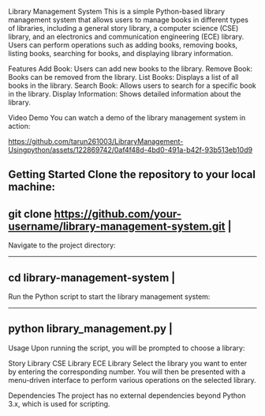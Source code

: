Library Management System
This is a simple Python-based library management system that allows users to manage books in different types of libraries, including a general story library, a computer science (CSE) library, and an electronics and communication engineering (ECE) library. Users can perform operations such as adding books, removing books, listing books, searching for books, and displaying library information.

Features
Add Book: Users can add new books to the library.
Remove Book: Books can be removed from the library.
List Books: Displays a list of all books in the library.
Search Book: Allows users to search for a specific book in the library.
Display Information: Shows detailed information about the library.

Video Demo
You can  watch a demo of the library management system in action:

https://github.com/tarun261003/LibraryManagement-Usingpython/assets/122869742/0af4f48d-4bd0-491a-b42f-93b513eb10d9


Getting Started
Clone the repository to your local machine:
-------------------------------------------------------------------------
git clone https://github.com/your-username/library-management-system.git |
-------------------------------------------------------------------------
Navigate to the project directory:

------------------------------
cd library-management-system  |
-----------------------------
Run the Python script to start the library management system:

-----------------------------
python library_management.py |
------------------------------
Usage
Upon running the script, you will be prompted to choose a library:

Story Library
CSE Library
ECE Library
Select the library you want to enter by entering the corresponding number. You will then be presented with a menu-driven interface to perform various operations on the selected library.

Dependencies
The project has no external dependencies beyond Python 3.x, which is used for scripting.
